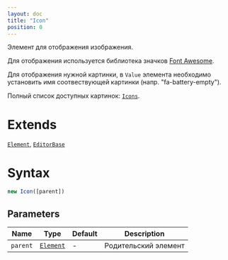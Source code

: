 ```yaml
---
layout: doc
title: "Icon"
position: 0
---
```


Элемент для отображения изображения. 

Для отображения используется библиотека значков [Font Awesome](http://fontawesome.io/). 

Для отображения нужной картинки, в `Value` элемента необходимо установить имя соотвествующей картинки (напр. "fa-battery-empty").

Полный список доступных картинок: [`Icons`](http://fontawesome.io/icons/).  

# Extends

[`Element`](../../Core/Elements/Element), [`EditorBase`](../EditorBase/)

# Syntax

```js
new Icon([parent])
```

## Parameters

|Name|Type|Default|Description|
|----|----|-------|-----------|
|`parent`|[`Element`](../../Core/Elements/Element)|-|Родительский элемент|

